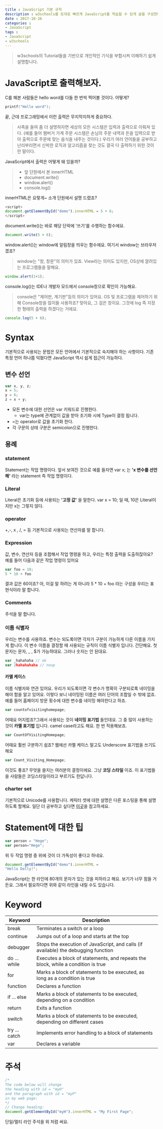 ```yaml
---
title : JavaScript 기본 규칙
description : w3schools를 토대로 빠르게 JavaScript를 학습할 수 있게 글을 구성한다.
date : 2017-10-26
categories :
- JavaScript
tags :
- JavaScript
- w3schools
---
```


> w3schools의 Tutorial들을 기반으로 개인적인 기식을 부합시켜 이해하기 쉽게 설명합니다.

# JavaScript로 출력해보자.
C를 해본 사람들은 hello word를 다들 한 번씩 찍어볼 것이다. 어떻게?
```c
printf("Hello word");
```
끝, 근데 프로그래밍에서 이런 출력은 무지막지하게 중요하다.
>사족을 들여 좀 더 설명하자면 세상의 모든 시스템은 입력과 출력으로 이뤄져 있다.
(예를 들어 햄버거 가계 주문 시스템은 손님의 주문 내역과 돈을 입력으로 받아 출력으로 주문에 맞는 음식을 내주는 것이다.)
우리가 여러 언어들을 공부하고 난리부리면서 신박한 로직과 알고리즘을 찾는 것도 결국 다 출력하기 위한 것이란 말이다.

JavaScript에서 출력은 어떻게 돼 있을까?
> - 앞 단원에서 본 innerHTML
> -  document.write()
> - window.alert()
> - console.log()

innerHTML은 요렇게~ 소개 단원에서 설명 드렸죠?
```JavaScript
<script>
document.getElementById("demo").innerHTML = 5 + 6;
</script>
```
document.write()는 바로 해당 단락에 '쓰기'를 수행하는 함수에요.
```JavaScript
document.write(5 + 6);
```
window.alert()는 window에 알림창을 띄우는 함수에요. 여기서 window는 브라우저겠죠?
>  window는 "창, 창문"의 의미가 있죠. View라는 의미도 있지만, OS상에 깔려있는 프로그램들을 말해요.

```JavaScript
window.alert(1+1);
```
console.log()는 IDE나 개발자 모드에서 console창으로 확인이 가능해요.
> console은 "제어판, 계기판"등의 의미가 있어요. OS 및 프로그램을 제어하기 위해 Console창을 많이들 사용하죠? 맞아요, 그 검은 창이요. 그것에  log 즉 지정한 형태의 출력을 하겠다는 거에요.

```JavaScript
console.log(5 + 6);
```

# Syntax
기본적으로 사용되는 문법은 모든 언어에서 기본적으로 숙지해야 하는 사항이다. 기존 특정 언어 하나쯤 익혔다면 JavaScript 역시 쉽게 접근이 가능하다.

## 변수 선언
```JavaScript
var x, y, z;
x = 5;
y = 6;
z = x + y;
```
- 모든 변수에 대한 선언은 var 키워드로 진행한다.
  - var는 type에 관계없이 값을 받아 초기화 시에 Type이 결정 됩니다.
- =는 operator로 값을 초기화 한다.
- 각 구문의 상태 구분은 semicolon으로 진행한다.

## 용례

### statement
Statement는 작업 명령이다. 앞서 보여진 것으로 예를 들자면
var x; 는 **'x 변수를 선언해'** 라는 statement 즉 작업 명령이다.

### Literal
Literal은 초기화 등에 사용되는 **'고정 값'** 을 말한다.
var x = 10; 일 때, 10은 Literal이지만 x는 그렇지 않다.

### operator
+,-, x , /, = 등 기본적으로 사용되는 연산자를 말 합니다.

### Expression
값, 변수, 연산자 등을 조합해서 작업 명령을 하고, 우리는 특정 출력을 도출하잖아요?
예를 들어 다음과 같은 작업 명령이 있어요
```JavaScript
var foo = 10;
5 * 10 + foo
```
결과 값은 60이죠? 아, 이걸 말 하려는 게 아니라 5 * 10 + foo 라는 구성을 우리는 표현식이라 말 합니다.

### Comments
주석을 말 합니다.

### 이름 식별자
우리는 변수를 사용하죠. 변수는 되도록이면 각자가 구분이 가능하게 다른 이름을 가지게 합니다. 이 변수 이름을 결정할 때 사용되는 규칙이 이름 식별자 입니다.
간단해요. 첫 문자는 문자, _ , $가 가능하대요. 그러나 숫자는 안 된대요.
```JavaScript
var _hahahaha // ok
var 2hahahahaha // noup
```

#### 카멜 케이스
이름 식별자와 연관 있어요. 우리가 되도록이면 각 변수가 명확히 구분되로록 네이밍을 해야 함을 알고 있어요. 이렇다 보니 네이밍된 이름은 여러 단어의 조합일 수 밖에 없죠.
예를 들어 홈페이지 방문 횟수에 대한 변수를 네이밍 해야한다고 하죠.
```JavaScript
var countofvisitinghomepage;
```
어때요 어지럽죠?그래서 사용되는 것이 **네이밍 표기법** 들인데요. 그 중 많이 사용하는 것이 **카멜 표기법** 입니다. camel case라고도 해요. 한 번 적용해보죠.
```JavaScript
var CountOfVisitingHomepage;
```
어때요 훨씬 구분하기 쉽죠? 웹에선 카멜 케이스 말고도 Underscore 표기법을 쓰기도 해요
```JavaScript
var Count_Visiting_Homepage;
```
이것도 좋죠? 무엇을 쓸지는 여러분의 결정이에요. 그냥 **코딩 스타일** 이죠.
이 표기법들을 사람들은 코딩스타일이라고 부르기도 한답니다.

### charter set
기본적으로 Unicode를 사용합니다. 케릭터 셋에 대한 설명은 다른 포스팅을 통해 설명하도록 할께요. 일단 더 공부하고 싶다면 [이곳](https://www.w3schools.com/charsets/ref_html_utf8.asp)을 참고하세요.

# Statement에 대한 팁
```JavaScript
var person = "Hege";
var person="Hege";
```
위 두 작업 명령 중 위에 것이 더 가독성이 좋다고 하네요.

```JavaScript
document.getElementById("demo").innerHTML =
"Hello Dolly!";
```
JavaScript는 한 라인에 80개의 문자가 있는 것을 피하라고 해요. 보기가 너무 힘들 거든요. 그래서 필요하다면 위와 같이 라인을 내릴 수도 있습니다.

# Keyword
|Keyword |	Description|
|--- | ---|
|break |	Terminates a switch or a loop|
|continue | Jumps out of a loop and starts at the top|
|debugger	| Stops the execution of JavaScript, and calls (if available) the debugging function|
|do ... while |	Executes a block of statements, and repeats the block, while a condition is true|
|for |	Marks a block of statements to be executed, as long as a condition is true|
|function |	Declares a function|
|if ... else |	Marks a block of statements to be executed, depending on a condition|
|return |	Exits a function|
|switch |	Marks a block of statements to be executed, depending on different cases|
|try ... catch |	Implements error handling to a block of statements|
| var |	Declares a variable |

# 주석
```JavaScript
/*
The code below will change
the heading with id = "myH"
and the paragraph with id = "myP"
in my web page:
*/
// Change heading:
document.getElementById("myH").innerHTML = "My First Page";
```
단일/멀티 라인 주석을 위 처럼 써요.
